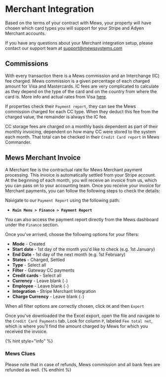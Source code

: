 # Merchant Integration

Based on the terms of your contract with Mews, your property will have chosen which card types you will support for your Stripe and Adyen Merchant accounts.

If you have any questions about your Merchant integration setup, please contact our support team at support@mewssystems.com

## Commissions

With every transaction there is a Mews commission and an Interchange \(IC\) fee charged. Mews commission is a given percentage of each charged amount for Visa and Mastercards. IC fees are very complicated to calculate as they depend on the type of the card and on the country from where the card is. More info and actual rates from Visa [here](https://www.visaeurope.com/about-us/interchange-fees).

If properties check their `Payment report`, they can see the Mews commission charged for each CC type. When they deduct this fee from the charged value, the remainder is always the IC fee.

CC storage fees are charged on a monthly basis dependent as part of their monthly invoicing, dependent on how many CC were stored to the system each month. That total can be checked in their `Credit Card report` in Mews Commander.

## Mews Merchant Invoice

A Merchant fee is the contractual rate for Mews Merchant payment processing. This invoice is automatically settled from your Stripe account. At the beginning of each month, you will receive an invoice from us, which you can pass on to your accounting team. Once you receive your invoice for Merchant payments, you can follow the following steps to check the details:

Navigate to our `Payment Report` using the following path:

* **`Main Menu > Finance > Payment Report`**

You can also access the payment report directly from the Mews dashboard under the `Finance` section.

Once you've arrived, choose the following options for your filters:

* **Mode** - Created
* **Start date** - 1st day of the month you'd like to check \(e.g. 1st January\)
* **End Date** - 1st day of the next month \(e.g. 1st February\)
* **States** - Charged, Settled
* **Type** - Select all
* **Filter** - Gateway CC payments
* **Credit cards** - Select all
* **Currency** - Leave blank \(`-`\)
* **Employee** - Leave blank \(`-`\)
* **Integration** - Stripe Merchant Integration
* **Charge Currency** - Leave blank \(`-`\)

When all filter options are correctly chosen, click `OK` and then `Export`

Once you've downloaded the the Excel export, open the file and navigate to the `Credit Card Payments` tab. Look for column `P`, labeled `Fee total net`, which is where you'll find the amount charged by Mews for which you received the invoice.

{% hint style="info" %}
### Mews Clues

Please note that in case of refunds, Mews commission and all bank fees are refunded as well.
{% endhint %}

